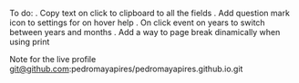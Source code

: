 To do:
. Copy text on click to clipboard to all the fields
. Add question mark icon to settings for on hover help
. On click event on years to switch between years and months
. Add a way to page break dinamically when using print

Note for the live profile
git@github.com:pedromayapires/pedromayapires.github.io.git